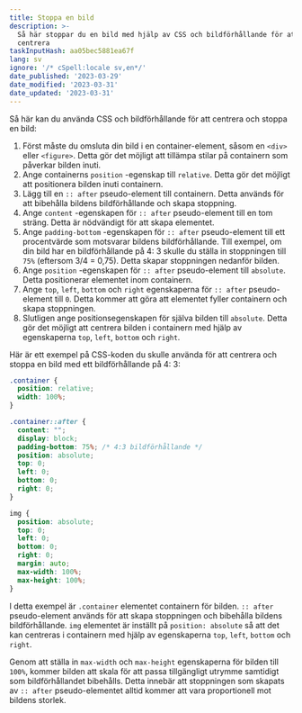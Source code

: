```yaml
---
title: Stoppa en bild
description: >-
  Så här stoppar du en bild med hjälp av CSS och bildförhållande för att
  centrera
taskInputHash: aa05bec5881ea67f
lang: sv
ignore: '/* cSpell:locale sv,en*/'
date_published: '2023-03-29'
date_modified: '2023-03-31'
date_updated: '2023-03-31'
---
```

Så här kan du använda CSS och bildförhållande för att centrera och stoppa en bild:
1. Först måste du omsluta din bild i en container-element, såsom en `<div>` eller `<figure>`. Detta gör det möjligt att tillämpa stilar på containern som påverkar bilden inuti.
2. Ange containerns `position` -egenskap till `relative`. Detta gör det möjligt att positionera bilden inuti containern.
3. Lägg till en `:: after` pseudo-element till containern. Detta används för att bibehålla bildens bildförhållande och skapa stoppning.
4. Ange `content` -egenskapen för `:: after` pseudo-element till en tom sträng. Detta är nödvändigt för att skapa elementet.
5. Ange `padding-bottom` -egenskapen för `:: after` pseudo-element till ett procentvärde som motsvarar bildens bildförhållande. Till exempel, om din bild har en bildförhållande på 4: 3 skulle du ställa in stoppningen till `75%` (eftersom 3/4 = 0,75). Detta skapar stoppningen nedanför bilden.
6. Ange `position` -egenskapen för `:: after` pseudo-element till `absolute`. Detta positionerar elementet inom containern.
7. Ange `top`, `left`, `bottom` och `right` egenskaperna för `:: after` pseudo-element till `0`. Detta kommer att göra att elementet fyller containern och skapa stoppningen.
8. Slutligen ange positionsegenskapen för själva bilden till `absolute`. Detta gör det möjligt att centrera bilden i containern med hjälp av egenskaperna `top`, `left`, `bottom` och `right`.

Här är ett exempel på CSS-koden du skulle använda för att centrera och stoppa en bild med ett bildförhållande på 4: 3:

```css
.container {
  position: relative;
  width: 100%;
}

.container::after {
  content: "";
  display: block;
  padding-bottom: 75%; /* 4:3 bildförhållande */
  position: absolute;
  top: 0;
  left: 0;
  bottom: 0;
  right: 0;
}

img {
  position: absolute;
  top: 0;
  left: 0;
  bottom: 0;
  right: 0;
  margin: auto;
  max-width: 100%;
  max-height: 100%;
}
```

I detta exempel är `.container` elementet containern för bilden. `:: after` pseudo-element används för att skapa stoppningen och bibehålla bildens bildförhållande. `img` elementet är inställt på `position: absolute` så att det kan centreras i containern med hjälp av egenskaperna `top`, `left`, `bottom` och `right`.

Genom att ställa in `max-width` och `max-height` egenskaperna för bilden till `100%`, kommer bilden att skala för att passa tillgängligt utrymme samtidigt som bildförhållandet bibehålls. Detta innebär att stoppningen som skapats av `:: after` pseudo-elementet alltid kommer att vara proportionell mot bildens storlek.
